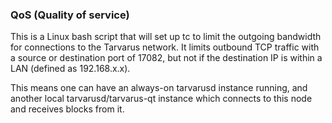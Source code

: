 ### QoS (Quality of service) ###

This is a Linux bash script that will set up tc to limit the outgoing bandwidth for connections to the Tarvarus network. It limits outbound TCP traffic with a source or destination port of 17082, but not if the destination IP is within a LAN (defined as 192.168.x.x).

This means one can have an always-on tarvarusd instance running, and another local tarvarusd/tarvarus-qt instance which connects to this node and receives blocks from it.

